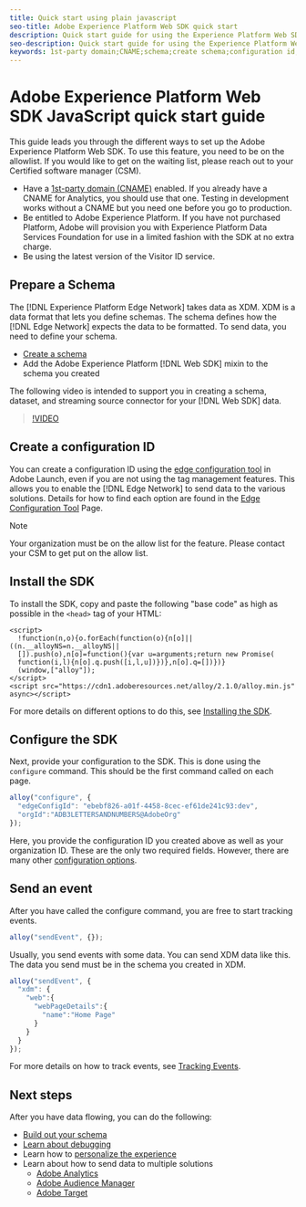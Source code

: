 ```yaml
---
title: Quick start using plain javascript
seo-title: Adobe Experience Platform Web SDK quick start 
description: Quick start guide for using the Experience Platform Web SDK to collect data
seo-description: Quick start guide for using the Experience Platform Web SDK  to collect data
keywords: 1st-party domain;CNAME;schema;create schema;configuration id;configuration tool;data element;create data element;XDM Object;sendEvent;send Event;install sdk;install web sdk;configure;configure web sdk;
---
```


# Adobe Experience Platform Web SDK JavaScript quick start guide

This guide leads you through the different ways to set up the Adobe Experience Platform Web SDK. To use this feature, you need to be on the allowlist. If you would like to get on the waiting list, please reach out to your Certified software manager (CSM).

- Have a [1st-party domain (CNAME)](https://docs.adobe.com/content/help/en/core-services/interface/ec-cookies/cookies-first-party.html) enabled. If you already have a CNAME for Analytics, you should use that one. Testing in development works without a CNAME but you need one before you go to production.
- Be entitled to Adobe Experience Platform.  If you have not purchased Platform, Adobe will provision you with Experience Platform Data Services Foundation for use in a limited fashion with the SDK at no extra charge.
- Be using the latest version of the Visitor ID service.

## Prepare a Schema

The [!DNL Experience Platform Edge Network] takes data as XDM. XDM is a data format that lets you define schemas. The schema defines how the [!DNL Edge Network] expects the data to be formatted. To send data, you need to define your schema.

- [Create a schema](../../xdm/tutorials/create-schema-ui.md)
- Add the Adobe Experience Platform [!DNL Web SDK] mixin to the schema you created

The following video is intended to support you in creating a schema, dataset, and streaming source connector for your [!DNL Web SDK] data.

>[!VIDEO](https://video.tv.adobe.com/v/35395?quality=12&learn=on)

## Create a configuration ID

You can create a configuration ID using the [edge configuration tool](../fundamentals/edge-configuration.md) in Adobe Launch, even if you are not using the tag management features. This allows you to enable the [!DNL Edge Network] to send data to the various solutions. Details for how to find each option are found in the [Edge Configuration Tool](../fundamentals/edge-configuration.md) Page.

>[!NOTE]
>
>Your organization must be on the allow list for the feature. Please contact your CSM to get put on the allow list.

## Install the SDK

To install the SDK, copy and paste the following "base code" as high as possible in the `<head>` tag of your HTML:

```markup
<script>
  !function(n,o){o.forEach(function(o){n[o]||((n.__alloyNS=n.__alloyNS||
  []).push(o),n[o]=function(){var u=arguments;return new Promise(
  function(i,l){n[o].q.push([i,l,u])})},n[o].q=[])})}
  (window,["alloy"]);
</script>
<script src="https://cdn1.adoberesources.net/alloy/2.1.0/alloy.min.js" async></script>
```

For more details on different options to do this, see [Installing the SDK](../fundamentals/installing-the-sdk.md).

## Configure the SDK

Next, provide your configuration to the SDK. This is done using the `configure` command. This should be the first command called on each page.

```javascript
alloy("configure", {
  "edgeConfigId": "ebebf826-a01f-4458-8cec-ef61de241c93:dev",
  "orgId":"ADB3LETTERSANDNUMBERS@AdobeOrg"
});
```

Here, you provide the configuration ID you created above as well as your organization ID. These are the only two required fields. However, there are many other [configuration options](../fundamentals/configuring-the-sdk.md).

## Send an event

After you have called the configure command, you are free to start tracking events.

```javascript
alloy("sendEvent", {});
```

Usually, you send events with some data. You can send XDM data like this. The data you send must be in the schema you created in XDM. 

```javascript
alloy("sendEvent", {
  "xdm": {
    "web":{
      "webPageDetails":{
        "name":"Home Page"
      }
    }
  }
});
```

For more details on how to track events, see [Tracking Events](../fundamentals/tracking-events.md).

## Next steps

After you have data flowing, you can do the following:

- [Build out your schema](https://docs.adobe.com/content/help/en/experience-platform/xdm/schema/composition.html)
- [Learn about debugging](../fundamentals/debugging.md)
- Learn how to [personalize the experience](../fundamentals/rendering-personalization-content.md)
- Learn about how to send data to multiple solutions
  - [Adobe Analytics](../solution-specific/analytics/analytics-overview.md)
  - [Adobe Audience Manager](../solution-specific/audience-manager/audience-manager-overview.md)
  - [Adobe Target](../solution-specific/target/target-overview.md)

